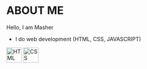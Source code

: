 # ABOUT ME 
Hello,
I am Masher                                           
- I do web development (HTML, CSS, JAVASCRIPT)
<img src="https://upload.wikimedia.org/wikipedia/commons/6/61/HTML5_logo_and_wordmark.svg" alt="HTML Logo" width="40" height="40">
<img src="https://upload.wikimedia.org/wikipedia/commons/d/d5/CSS3_logo_and_wordmark.svg" alt="CSS Logo" width="40" height="40">


